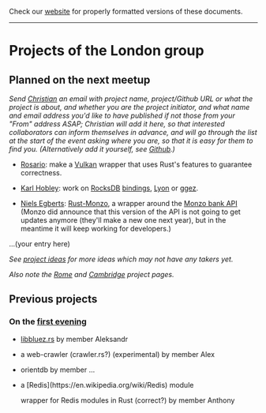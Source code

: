 Check our [website](http://rustaceans.uk/) for
properly formatted versions of these documents.

---

# Projects of the London group

## Planned on the next meetup

*Send [Christian](mailto:chrjae@gmail.com) an email with project name, project/Github URL or what the project is about, and whether you are the project initiator, and what name and email address you'd like to have published if not those from your "From" address ASAP; Christian will add it here, so that interested collaborators can inform themselves in advance, and will go through the list at the start of the event asking where you are, so that it is easy for them to find you. (Alternatively add it yourself, see [Github](../Github.md).)*

* [Rosario](https://github.com/veganpower): make a [Vulkan](https://www.khronos.org/vulkan/) wrapper that uses Rust's features to guarantee correctness.

* [Karl Hobley](https://github.com/kaedroho): work on [RocksDB](https://en.wikipedia.org/wiki/RocksDB) [bindings](https://github.com/spacejam/rust-rocksdb), [Lyon](https://github.com/nical/lyon) or [ggez](https://github.com/ggez/ggez).

* [Niels Egberts](https://github.com/nielsegberts/): [Rust-Monzo](https://github.com/nielsegberts/rust-monzo), a wrapper around the [Monzo bank API](https://duckduckgo.com/html/?q=Monzo%20api) (Monzo did announce that this version of the API is not going to get updates anymore (they'll make a new one next year), but in the meantime it will keep working for developers.)

...(your entry here)

*See [project ideas](../Project_ideas.md) for more ideas which may not have any takers yet.*

*Also note the [Rome](../Rome/Projects.md) and [Cambridge](../Cambridge/Projects.md) project pages.*

## Previous projects

### On the [first evening](past_events/evening-1.md)

* [libbluez.rs](http://github.com/khvzak/libbluez-rs) by member
  Aleksandr

* a web-crawler (crawler.rs?) <!--(url XXX)--> (experimental) by member Alex

* orientdb by member ...<!--XXX-->

* <!--XXX project name and URL?-->a [Redis](https://en.wikipedia.org/wiki/Redis) module
  wrapper for Redis modules in Rust (correct?) by member Anthony

